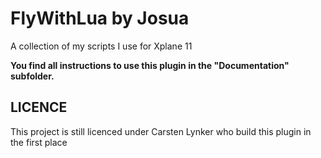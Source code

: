 # FlyWithLua by Josua

A collection of my scripts I use for Xplane 11

**You find all instructions to use this plugin in the "Documentation" subfolder.**

## LICENCE
This project is still licenced under Carsten Lynker who build this plugin in the first place
